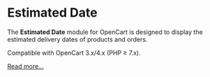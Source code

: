 # Estimated Date

The **Estimated Date** module for OpenCart is designed to display the estimated delivery dates of products and orders.

Compatible with OpenCart 3.x/4.x (PHP ≥ 7.x).

[Read more...](./module)
